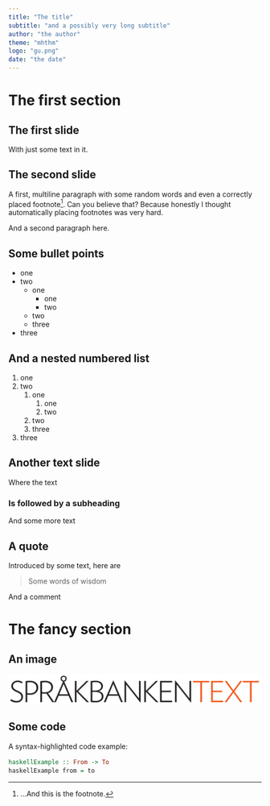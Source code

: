 ```yaml
---
title: "The title"
subtitle: "and a possibly very long subtitle"
author: "the author"
theme: "mhthm"
logo: "gu.png"
date: "the date"
---
```


# The first section

## The first slide
With just some text in it.

## The second slide
A first, multiline paragraph with some random words and even a correctly placed footnote[^1]. 
Can you believe that? Because honestly I thought automatically placing footnotes was very hard.

And a second paragraph here.

[^1]: ...And this is the footnote.

## Some bullet points
- one
- two
  - one
    - one
    - two
  - two 
  - three
- three

## And a nested numbered list
1. one
2. two
   1. one
      1. one
      2. two
   2. two
   3. three
3. three

## Another text slide

Where the text

### Is followed by a subheading

And some more text

## A quote
Introduced by some text, here are

> Some words of wisdom

And a comment

# The fancy section

## An image
![With a caption](sbx.png)

## Some code

A syntax-highlighted code example: 

```haskell
haskellExample :: From -> To
haskellExample from = to
```